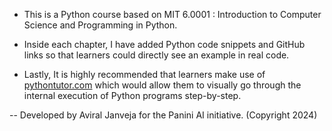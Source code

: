 - This is a Python course based on MIT 6.0001 : Introduction to Computer Science and Programming in Python. 

- Inside each chapter, I have added Python code snippets and GitHub links so that learners could directly see an example in real code.

- Lastly, It is highly recommended that learners make use of [pythontutor.com](https://pythontutor.com/) which would allow them to visually go through the internal execution of Python programs step-by-step.

-- Developed by Aviral Janveja for the Panini AI initiative. (Copyright 2024)